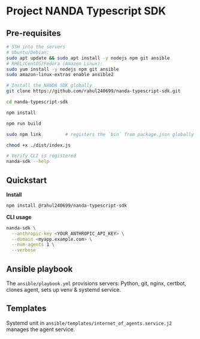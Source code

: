 # Project NANDA Typescript SDK

## Pre-requisites

```bash
# SSH into the servers
# Ubuntu/Debian:
sudo apt update && sudo apt install -y nodejs npm git ansible
# RHEL/CentOS/Fedora (Amazon Linux):
sudo yum install -y nodejs npm git ansible
sudo amazon-linux-extras enable ansible2

# Install the NANDA SDK globally
git clone https://github.com/rahul240699/nanda-typescript-sdk.git

cd nanda-typescript-sdk

npm install

npm run build

sudo npm link         # registers the `bin` from package.json globally

chmod +x ./dist/index.js

# Verify CLI is registered
nanda-sdk --help
```

## Quickstart

**Install**

```bash
npm install @rahul240699/nanda-typescript-sdk
```

**CLI usage**

```bash
nanda-sdk \
  --anthropic-key <YOUR_ANTHROPIC_API_KEY> \
  --domain <myapp.example.com> \
  --num-agents 1 \
  --verbose
```

## Ansible playbook

The `ansible/playbook.yml` provisions servers: Python, git, nginx, certbot, clones agent, sets up venv & systemd service.

## Templates

Systemd unit in `ansible/templates/internet_of_agents.service.j2` manages the agent service.
